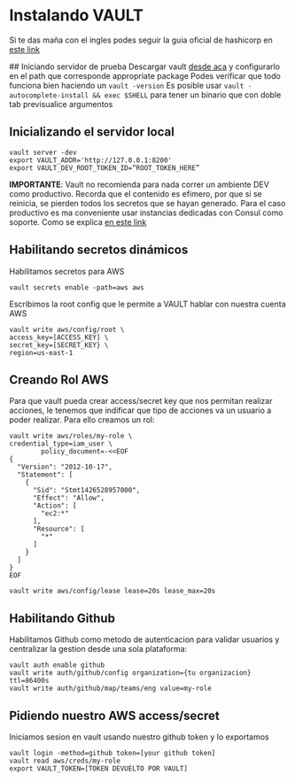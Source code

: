 # Instalando VAULT

Si te das maña con el ingles podes seguir la guia oficial de hashicorp en [este link](https://learn.hashicorp.com/vault/getting-started/vault-intro)

## Iniciando servidor de prueba
Descargar vault [desde aca](https://www.vaultproject.io/downloads) y configurarlo en el path que corresponde appropriate package
Podes verificar que todo funciona bien haciendo un `vault -version`
Es posible usar `vault -autocomplete-install && exec $SHELL` para tener un binario que con doble tab previsualice argumentos

## Inicializando el servidor local
```
vault server -dev
export VAULT_ADDR='http://127.0.0.1:8200'
export VAULT_DEV_ROOT_TOKEN_ID=“ROOT_TOKEN_HERE”
```

<b>IMPORTANTE</b>: Vault no recomienda para nada correr un ambiente DEV como productivo. Recorda que el contenido es efimero, por que si se reinicia, se pierden todos los secretos que se hayan generado. Para el caso productivo es ma conveniente usar instancias dedicadas con Consul como soporte. Como se explica [en este link](https://learn.hashicorp.com/vault/getting-started/deploy)

## Habilitando secretos dinámicos
Habilitamos secretos para AWS
```
vault secrets enable -path=aws aws
```
Escribimos la root config que le permite a VAULT hablar con nuestra cuenta AWS
```
vault write aws/config/root \
access_key=[ACCESS_KEY] \
secret_key=[SECRET_KEY} \
region=us-east-1
```

## Creando Rol AWS
Para que vault pueda crear access/secret key que nos permitan realizar acciones, le tenemos que indificar que tipo de acciones va un usuario a poder realizar. Para ello creamos un rol:
```
vault write aws/roles/my-role \
credential_type=iam_user \
        policy_document=-<<EOF
{
  "Version": "2012-10-17",
  "Statement": [
    {
      "Sid": "Stmt1426528957000",
      "Effect": "Allow",
      "Action": [
        "ec2:*"
      ],
      "Resource": [
        "*"
      ]
    }
  ]
}
EOF

vault write aws/config/lease lease=20s lease_max=20s
```

## Habilitando Github
Habilitamos Github como metodo de autenticacion para validar usuarios y centralizar la gestion desde una sola plataforma:
```
vault auth enable github
vault write auth/github/config organization={tu organizacion} ttl=86400s
vault write auth/github/map/teams/eng value=my-role
```
## Pidiendo nuestro AWS access/secret
Iniciamos sesion en vault usando nuestro github token y lo exportamos
```
vault login -method=github token=[your github token]
vault read aws/creds/my-role
export VAULT_TOKEN=[TOKEN DEVUELTO POR VAULT]
```

